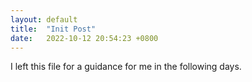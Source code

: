 ```yaml
---
layout: default
title:  "Init Post"
date:   2022-10-12 20:54:23 +0800
---
```

I left this file for a guidance for me in the following days.
